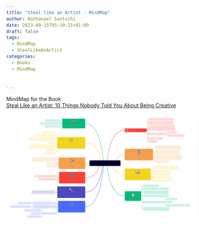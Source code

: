 ```yaml
---
title: "Steal like an Artist - MindMap"
author: Nathanael Santschi
date: 2023-09-15T05:10:21+01:00
draft: false
tags:
  - MindMap
  - StealLikeAnArtist
categories:
  - Books
  - MindMap

  
---
```


MindMap for the Book  
[Steal Like an Artist: 10 Things Nobody Told You About Being Creative](https://www.amazon.com/Steal-Like-Artist-Things-Creative/dp/0761169253) 


![Steal like an Artist - Mindmap:](/images/StealLikeanArtist.svg "Preview")



